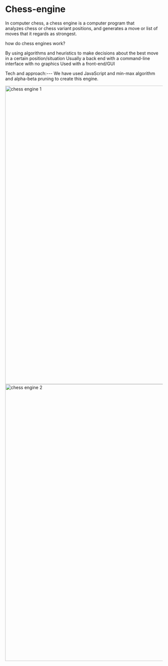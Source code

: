 # Chess-engine 
In computer chess, a chess engine is a computer program that analyzes chess or chess variant positions, and generates a move or list of moves that it regards as strongest.

how do chess engines work?

By using algorithms and heuristics to make decisions about the best move in a certain position/situation
Usually a back end with a command-line interface with no graphics
Used with a front-end/GUI


Tech and approach:---
We have used JavaScript and min-max algorithm  and alpha-beta pruning to create this engine.


<img width="955" alt="chess engine 1" src="https://github.com/user-attachments/assets/43a3e099-6e29-4f92-9f4f-5b28f7d805bf" />
<img width="886" alt="chess engine 2" src="https://github.com/user-attachments/assets/498f1a04-a387-4ca9-85da-a80c9f8def14" />
